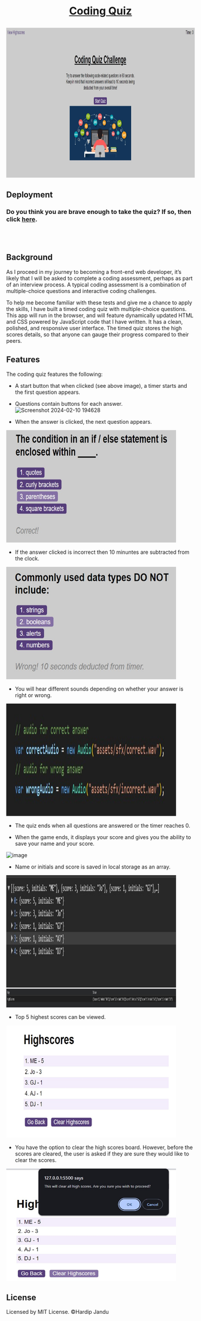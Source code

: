 # <p align="center"><ins>Coding Quiz</ins></p>

<p align="center">
  <img width="100%" height="400" src="https://github.com/HJandu/coding-quiz/blob/main/assets/images/main_page.jpg">
</p>

## Deployment
### Do you think you are brave enough to take the quiz? If so, then click [here](https://hjandu.github.io/coding-quiz/).
<br> 
<br>

## Background

As I proceed in my journey to becoming a front-end web developer, it’s likely that I will be asked to complete a coding assessment, perhaps as part of an interview process. A typical coding assessment is a combination of multiple-choice questions and interactive coding challenges. 

To help me become familiar with these tests and give me a chance to apply the skills, I have built a timed coding quiz with multiple-choice questions. This app will run in the browser, and will feature dynamically updated HTML and CSS powered by JavaScript code that I have written. It has a clean, polished, and responsive user interface. The timed quiz stores the high scores details, so that anyone can gauge their progress compared to their peers.


## Features

The coding quiz features the following:

 * A start button that when clicked (see above image), a timer starts and the first question appears.
 
  * Questions contain buttons for each answer.
    ![Screenshot 2024-02-10 194628](https://github.com/HJandu/coding-quiz/assets/116304118/d237c98c-5543-4f16-80b8-51120ee5dbc2)

    
  * When the answer is clicked, the next question appears.<br>

  <img width="90%" height="300" src="https://github.com/HJandu/coding-quiz/blob/main/assets/images/correct_ans.jpg">
 
    
  * If the answer clicked is incorrect then 10 minuntes are subtracted from the clock.
    
  <img width="90%" height="300" src="https://github.com/HJandu/coding-quiz/blob/main/assets/images/wrong_ans.jpg">

    
  * You will hear different sounds depending on whether your answer is right or wrong.
 
  <img width="90%" height="300" src="https://github.com/HJandu/coding-quiz/blob/main/assets/images/sound_files.jpg">


  * The quiz ends when all questions are answered or the timer reaches 0.

  * When the game ends, it displays your score and gives you the ability to save your name and your score.

![image](https://github.com/HJandu/coding-quiz/assets/116304118/e7e6f17d-e6be-4670-95d0-4b28b921b6ad)

* Name or initials and score is saved in local storage as an array.
  
 <img width="90%" height="300" src="https://github.com/HJandu/coding-quiz/blob/main/assets/images/score_localstorage.jpg">

 <img width="90%" height="50" src="https://github.com/HJandu/coding-quiz/blob/main/assets/images/score_json.jpg">

 * Top 5 highest scores can be viewed.

 <img width="90%" height="300" src="https://github.com/HJandu/coding-quiz/blob/main/assets/images/display_highscore.jpg">

 * You have the option to clear the high scores board. However, before the scores are cleared, the user is asked if they are sure they would like to clear the scores.

 <img width="90%" height="300" src="https://github.com/HJandu/coding-quiz/blob/main/assets/images/clear_prompt.jpg">

## License
Licensed by MIT License. &copy;Hardip Jandu
